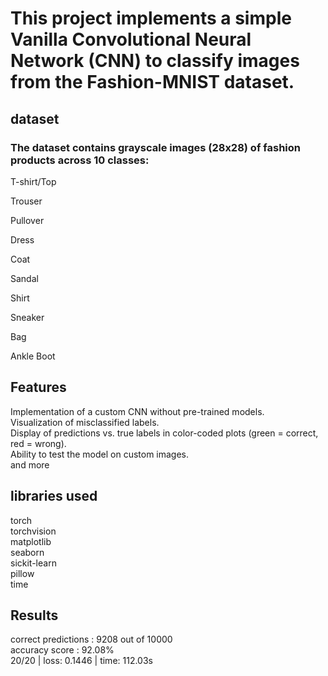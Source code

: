 <h1>This project implements a simple Vanilla Convolutional Neural Network (CNN) to classify images from the Fashion-MNIST dataset.</h1>

<h2>dataset</h2>
<h3>The dataset contains grayscale images (28x28) of fashion products across 10 classes:</h3>
<p>T-shirt/Top</p>
<p>Trouser</p>
<p>Pullover</p>
<p>Dress</p>
<p>Coat</p>
<p>Sandal</p>
<p>Shirt</p>
<p>Sneaker</p>
<p>Bag</p>
<p>Ankle Boot</p>

<h2>Features</h2>
<p>
Implementation of a custom CNN without pre-trained models.<br>
Visualization of misclassified labels.<br>
Display of predictions vs. true labels in color-coded plots (green = correct, red = wrong).<br>
Ability to test the model on custom images.<br>
  and more
</p>

<h2>libraries used</h2>
<p>
  torch <br>
  torchvision<br>
  matplotlib <br>
  seaborn<br>
  sickit-learn<br>
  pillow<br>
  time<br>
</p>

<h2>Results</h2>
<p>
  correct predictions :  9208 out of  10000<br>
  accuracy score : 92.08%<br>
  20/20 | loss: 0.1446 | time: 112.03s<br>
</p>
